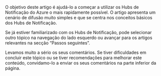 
O objetivo deste artigo é ajudá-lo a começar a utilizar os Hubs de Notificação do Azure o mais rapidamente possível. O artigo apresenta um cenário de difusão muito simples e que se centra nos conceitos básicos dos Hubs de Notificação.

Se já estiver familiarizado com os Hubs de Notificação, pode selecionar outro tópico na navegação do lado esquerdo ou avançar para os artigos relevantes na secção “Passos seguintes”.

Levamos muito a sério os seus comentários. Se tiver dificuldades em concluir este tópico ou se tiver recomendações para melhorar este conteúdo, convidamo-lo a enviar os seus comentários na parte inferior da página.

